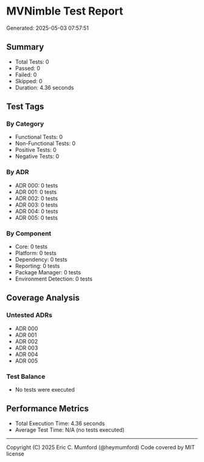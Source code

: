 # MVNimble Test Report

Generated: 2025-05-03 07:57:51

## Summary

* Total Tests: 0
* Passed: 0
* Failed: 0
* Skipped: 0
* Duration: 4.36 seconds

## Test Tags

### By Category

* Functional Tests: 0
* Non-Functional Tests: 0
* Positive Tests: 0
* Negative Tests: 0

### By ADR

* ADR 000: 0 tests
* ADR 001: 0 tests
* ADR 002: 0 tests
* ADR 003: 0 tests
* ADR 004: 0 tests
* ADR 005: 0 tests

### By Component

* Core: 0 tests
* Platform: 0 tests
* Dependency: 0 tests
* Reporting: 0 tests
* Package Manager: 0 tests
* Environment Detection: 0 tests

## Coverage Analysis

### Untested ADRs

* ADR 000
* ADR 001
* ADR 002
* ADR 003
* ADR 004
* ADR 005

### Test Balance

* No tests were executed

## Performance Metrics

* Total Execution Time: 4.36 seconds
* Average Test Time: N/A (no tests executed)



---
Copyright (C) 2025 Eric C. Mumford (@heymumford) Code covered by MIT license
